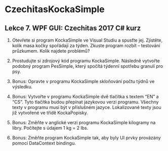# CzechitasKockaSimple
## Lekce 7. WPF GUI: Czechitas 2017 C# kurz

1. Otevřete si program KockaSimple ve Visual Studiu a spusťte jej. Zjistěte, kolik masa kočky spořádají za týden. Zkuste program rozbít – testování průzkumem. Kolik najdete problémů?
2. Prostudujte si zdrojový kód programu KockaSimple. Následně vytvořte podobný program PesSimple, který spočítá týdenní spotřebu granulí pro psy. 

3. Bonus: Opravte v programu KockaSimple skloňování počtu týdnů ve výsledku.
4. Bonus: Vytvořte v programu KockaSimple dvě tlačítka s textem “EN” a “CS”. Tyto tlačítka budou přepínat jazykovou verzi programu. Všechny texty v programu musí být v příslušném jazyce. Lokalizované texty jsou již vytvořené ve třídě KockaPopisky.
5. Bonus: Změňte v anglické verzi programu KockaSimple kilogramy na libry. Počítejte s údajem 1 kg = 2 lbs.
6. Bonus: Změňte program KockaSimple tak, aby byly UI prvky provázány pomocí DataContext bindingu.


